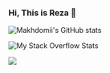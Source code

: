 ### Hi, This is Reza 👋

<!--
**makhdomii/makhdomii** is a ✨ _special_ ✨ repository because its `README.md` (this file) appears on your GitHub profile.

Here are some ideas to get you started:

- 🔭 I’m currently working on ...
- 🌱 I’m currently learning ...
- 👯 I’m looking to collaborate on ...
- 🤔 I’m looking for help with ...
- 💬 Ask me about ...
- 📫 How to reach me: ...
- 😄 Pronouns: ...
- ⚡ Fun fact: ...
-->


![Makhdomii's GitHub stats](https://github-readme-stats.vercel.app/api?username=makhdomii&show_icons=true&theme=radical&count_private=true&include_all_commits=true)


![My Stack Overflow Stats](https://stackoverflow-card.vercel.app/?userID=11544999&theme=dracula)

![](https://github-readme-stats.vercel.app/api/top-langs?username=makhdomii&theme=radical&langs_count=10&layout=compact)
